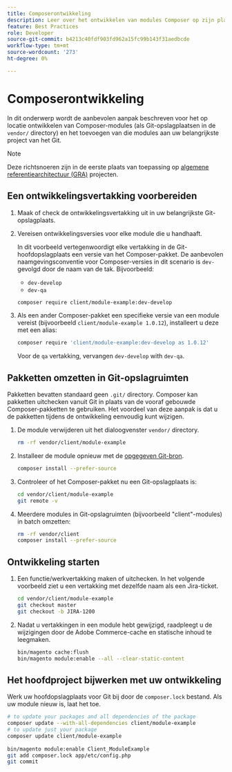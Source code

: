 ```yaml
---
title: Composerontwikkeling
description: Leer over het ontwikkelen van modules Composer op zijn plaats in de ` verkoper/ ` folder.
feature: Best Practices
role: Developer
source-git-commit: b4213c40fdf903fd962a15fc99b143f31aedbcde
workflow-type: tm+mt
source-wordcount: '273'
ht-degree: 0%

---
```



# Composerontwikkeling

In dit onderwerp wordt de aanbevolen aanpak beschreven voor het op locatie ontwikkelen van Composer-modules (als Git-opslagplaatsen in de `vendor/` directory) en het toevoegen van die modules aan uw belangrijkste project van het Git.

>[!NOTE]
>
>Deze richtsnoeren zijn in de eerste plaats van toepassing op [algemene referentiearchitectuur (GRA)](../overview.md) projecten.

## Een ontwikkelingsvertakking voorbereiden

1. Maak of check de ontwikkelingsvertakking uit in uw belangrijkste Git-opslagplaats.
1. Vereisen ontwikkelingsversies voor elke module die u handhaaft.

   In dit voorbeeld vertegenwoordigt elke vertakking in de Git-hoofdopslagplaats een versie van het Composer-pakket. De aanbevolen naamgevingsconventie voor Composer-versies in dit scenario is `dev-` gevolgd door de naam van de tak. Bijvoorbeeld:

   - `dev-develop`
   - `dev-qa`

   ```bash
   composer require client/module-example:dev-develop
   ```

1. Als een ander Composer-pakket een specifieke versie van een module vereist (bijvoorbeeld `client/module-example 1.0.12`), installeert u deze met een alias:

   ```bash
   composer require 'client/module-example:dev-develop as 1.0.12'
   ```

   Voor de `qa` vertakking, vervangen `dev-develop` with `dev-qa`.

## Pakketten omzetten in Git-opslagruimten

Pakketten bevatten standaard geen `.git/` directory. Composer kan pakketten uitchecken vanuit Git in plaats van de vooraf gebouwde Composer-pakketten te gebruiken. Het voordeel van deze aanpak is dat u de pakketten tijdens de ontwikkeling eenvoudig kunt wijzigen.

1. De module verwijderen uit het dialoogvenster `vendor/` directory.

   ```bash
   rm -rf vendor/client/module-example
   ```

1. Installeer de module opnieuw met de [opgegeven Git-bron](#prepare-a-development-branch).

   ```bash
   composer install --prefer-source
   ```

1. Controleer of het Composer-pakket nu een Git-opslagplaats is:

   ```bash
   cd vendor/client/module-example
   git remote -v
   ```

1. Meerdere modules in Git-opslagruimten (bijvoorbeeld &quot;client&quot;-modules) in batch omzetten:

   ```bash
   rm -rf vendor/client
   composer install --prefer-source
   ```

## Ontwikkeling starten

1. Een functie/werkvertakking maken of uitchecken. In het volgende voorbeeld ziet u een vertakking met dezelfde naam als een Jira-ticket.

   ```bash
   cd vendor/client/module-example
   git checkout master
   git checkout -b JIRA-1200
   ```

1. Nadat u vertakkingen in een module hebt gewijzigd, raadpleegt u de wijzigingen door de Adobe Commerce-cache en statische inhoud te leegmaken.

   ```bash
   bin/magento cache:flush
   bin/magento module:enable --all --clear-static-content
   ```

## Het hoofdproject bijwerken met uw ontwikkeling

Werk uw hoofdopslagplaats voor Git bij door de `composer.lock` bestand. Als uw module nieuw is, laat het toe.

```bash
# to update your packages and all dependencies of the package
composer update --with-all-dependencies client/module-example
# to update just your package
composer update client/module-example
 
bin/magento module:enable Client_ModuleExample
git add composer.lock app/etc/config.php
git commit
```
